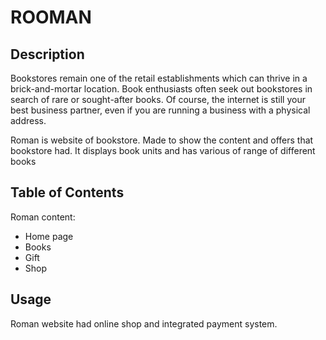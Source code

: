 # ROOMAN

## Description

Bookstores remain one of the retail establishments which can thrive in a brick-and-mortar location. 
Book enthusiasts often seek out bookstores in search of rare or sought-after books. 
Of course, the internet is still your best business partner, even if you are running a business with a physical address.

Roman is website of bookstore. 
Made to show the content and offers that bookstore had.
It displays book units and has various of range of different books

## Table of Contents 

Roman content:

- Home page
- Books
- Gift
- Shop


## Usage

Roman website had online shop and integrated payment system.